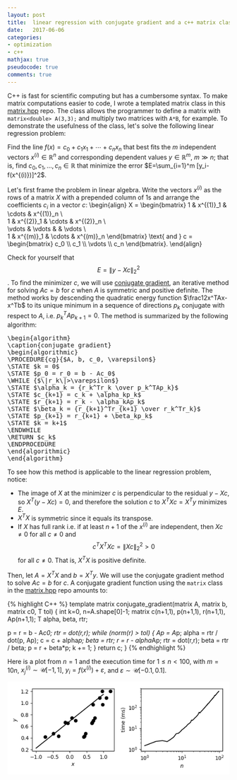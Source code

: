 ```yaml
---
layout: post
title:  linear regression with conjugate gradient and a c++ matrix class
date:   2017-06-06
categories:
- optimization
- c++
mathjax: true
pseudocode: true
comments: true
---
```


C++ is fast for scientific computing but has a cumbersome syntax. To make matrix computations easier to code, I wrote a templated matrix class in this [matrix.hpp](https://www.github.com./joepatmckenna/matrix.hpp) repo. The class allows the programmer to define a matrix with `matrix<double> A(3,3);` and multiply two matrices with `A*B`, for example. To demonstrate the usefulness of the class, let's solve the following linear regression problem:

Find the line $f(x)=c_0+c_1x_1+\cdots+c_nx_n$ that best fits the $m$ independent vectors $x^{(i)}\in\mathbb{R}^n$ and corresponding dependent values $y\in\mathbb{R}^m$, $m\gg n$; that is, find $c_0,c_1,\ldots,c_n\in\mathbb{R}$ that minimize the error $E=\sum_{i=1}^m [y_i-f(x^{(i)})]^2$.

Let's first frame the problem in linear algebra. Write the vectors $x^{(i)}$ as the rows of a matrix $X$ with a prepended column of $1$s and arrange the coefficients $c_i$ in a vector $c$:
\begin{align}
X = \begin{bmatrix}
1 & x^{(1)}_1 & \cdots & x^{(1)}_n \\\
1 & x^{(2)}_1 & \cdots & x^{(2)}_n \\\
\vdots & \vdots &  & \vdots \\\
1 & x^{(m)}_1 & \cdots & x^{(m)}_n
\end{bmatrix} \text{ and }
c = \begin{bmatrix}
c_0 \\\ c_1 \\\ \vdots \\\ c_n
\end{bmatrix}.
\end{align}

Check for yourself that $$E=\|y-Xc\|_2^2$$. To find the minimizer $c$, we will use [conjugate gradient](https://en.wikipedia.org/wiki/Conjugate_gradient_method), an iterative method for solving $Ac=b$ for $c$ when $A$ is symmetric and positive definite. The method works by descending the quadratic energy function $\frac12x^TAx-x^Tb$ to its unique minimum in a sequence of directions $p_k$ conjugate with respect to $A$, i.e. $p_k^TAp_{k+1}=0$. The method is summarized by the following algorithm:

<pre class="pseudocode">
\begin{algorithm}
\caption{conjugate gradient}
\begin{algorithmic}
\PROCEDURE{cg}{$A, b, c_0, \varepsilon$}
\STATE $k = 0$
\STATE $p_0 = r_0 = b - Ac_0$
\WHILE {$\|r_k\|>\varepsilon$}
\STATE $\alpha_k = {r_k^Tr_k \over p_k^TAp_k}$
\STATE $c_{k+1} = c_k + \alpha_kp_k$
\STATE $r_{k+1} = r_k - \alpha_kAp_k$
\STATE $\beta_k = {r_{k+1}^Tr_{k+1} \over r_k^Tr_k}$
\STATE $p_{k+1} = r_{k+1} + \beta_kp_k$
\STATE $k = k+1$
\ENDWHILE
\RETURN $c_k$
\ENDPROCEDURE
\end{algorithmic}
\end{algorithm}
</pre>

To see how this method is applicable to the linear regression problem, notice:

- The image of $X$ at the minimizer $c$ is perpendicular to the residual $y-Xc$, so $X^T(y-Xc)=0$, and therefore the solution $c$ to $X^TXc=X^Ty$ minimizes $E$.
- $X^TX$ is symmetric since it equals its transpose.
- If $X$ has full rank i.e. if at least $n+1$ of the $x^{(i)}$ are independent, then $Xc\neq0$ for all $c\neq0$ and $$c^TX^TXc=\|Xc\|_2^2>0$$ for all $c\neq0$. That is, $X^TX$ is positive definite.

Then, let $A=X^TX$ and $b=X^Ty$. We will use the conjugate gradient method to solve $Ac=b$ for $c$. A conjugate gradient function using the `matrix` class in the [matrix.hpp](https://www.github.com./joepatmckenna/matrix.hpp) repo amounts to:

{% highlight C++ %}
template <typename T>
matrix<T> conjugate_gradient(matrix<T> A, matrix<T> b, matrix<T> c0, T tol) {
  int k=0, n=A.shape[0]-1;
  matrix<T> c(n+1,1), p(n+1,1), r(n+1,1), Ap(n+1,1);
  T alpha, beta, rtr;

  p = r = b - A*c0;
  rtr = dot(r,r);
  while (norm(r) > tol) {
    Ap = A*p;
    alpha = rtr / dot(p, Ap);
    c = c + alpha*p;
    beta = rtr;
    r = r - alpha*Ap;
    rtr = dot(r,r);
    beta = rtr / beta;
    p = r + beta*p;
    k += 1;
  }
  return c;
}
{% endhighlight %}

<!-- {% gist joepatmckenna/339320c7e050d4bbc300ad076403598d %} -->
    
Here is a plot from $n=1$ and the execution time for $1\leq n<100$, with $m=10n$, $x^{(i)}_j\sim\mathcal{U}[-1,1]$, $y_i=f(x^{(i)})+\varepsilon$, and $\varepsilon\sim\mathcal{U}[-0.1,0.1]$.

![linear regression results][fig]

[fig]: https://raw.githubusercontent.com/joepatmckenna/matrix.hpp/master/demos/conjugate_gradient/fig.png
